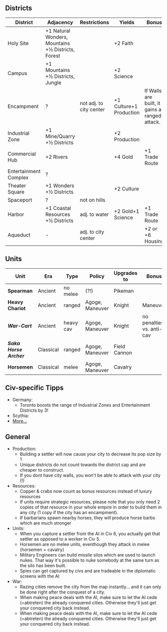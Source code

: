 ## Districts
| District | Adjacency | Restrictions | Yields | Bonus |
|-----------------------|-------------------|------------------------------------------------------|---|-----------------------------------------------|
| Holy Site | +1 Natural Wonders, Mountains<br />+½ Districts, Forest |  | +2 Faith |  |
| Campus | +1 Mountains<br />+½ Districts, Jungle |  | +2 Science |  |
| Encampment | ? | not adj. to  city center | +1 Culture+1 Production | If Walls are built, it gains a ranged attack. |
| Industrial Zone | +1 Mine/Quarry<br />+½ Districts |  | +2 Production |  |
| Commercial Hub | +2 Rivers |  | +4 Gold | +1 Trade Route |
| Entertainment Complex | ? |  |  |  |
| Theater Square | +1 Wonders<br />+½ Districts |  | +2 Culture |  |
| Spaceport | ? | not on hills |  |  |
| Harbor | +1 Coastal Resources<br />+½ Districts | adj. to water | +2 Gold+1 Science | +1 Trade Route |
| Aqueduct | - | adj. to city center |  | +2 or +6 Housing |


## Units
|Unit     |Era    |Type      |Policy    |Upgrades to |Bonus    |
| ------- | ----- | -------- | -------- | ---------  |---------|
|**Spearman**|Ancient|no melee |(?!)|Pikeman||
|**Heavy Chariot**|Ancient|ranged|Agoge, Maneuver|Knight|Maneuver||
|***War-Cart***|Ancient|heavy cav|Agoge, Maneuver|Knight|no penalties vs. anti-cav|
|***Saka Horse Archer***|Classical|ranged|Agoge, Maneuver|Field Cannon||  
|**Horsemen**|Classical|melee|Agoge, Maneuver|Cavalry||

## Civ-specific Tipps
* Germany:
  * Toronto boosts the range of Industrial Zones and Entertainment Districts by 3!
* Scythia:
* [More...](https://www.youtube.com/playlist?list=PLQFX9B_9L4-me8e0IDeMdFq0eFI9k9TV7)  


## General
* Production: 
  * Building a settler will now cause your city to decrease its pop size by 1
  * Unique districts do not count towards the district cap and are cheaper to construct.
  * If you dont have city walls, you won't be able to attack with your city (!)
* Resources: 
  * Copper & crabs now count as bonus resources instead of luxury resources
  * If units require strategic resources, please note that you only need 2 copies of that resource in your whole empire in order to build them in any city (1 copy if the city has an encampment).
  * If barbarians spawn nearby horses, they will produce horse barbs which are much stronger                 
* Units:
  * When you capture a settler from the AI in Civ 6, you actually get that settler as opposed to a worker in Civ 5.
  * Horsemen are no melee units, eventhough they attack in melee (horsemen = cavalry)
  * Military Engineers can build missile silos which are used to launch nukes. That way it's possible to nuke somebody at the same turn as the silo has been built.
  * Spies can get captured by civs and are tradeable in the diplomatic screens with the AI
* War:
  * Razing cities remove the city from the map instantly... and it can only be done right after the conquest of a city.
  * When making peace deals with the AI, make sure to let the AI cede (=abtreten) the already conquered cities. Otherwise they'll just get your conquered city back instead.
  * When making peace deals with the AI, make sure to let the AI cede (=abtreten) the already conquered cities. Otherwise they'll just get your conquered city back instead.


